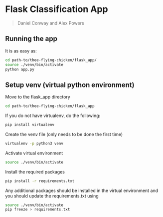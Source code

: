 # Flask Classification App
> Daniel Conway and Alex Powers

## Running the app
It is as easy as:
```bash
cd path-to/thee-flying-chicken/flask_app/
source ./venv/bin/activate
python app.py
```


## Setup venv (virtual python environment)

Move to the flask_app directory
```bash
cd path-to/thee-flying-chicken/flask_app
```

If you do not have virtualenv, do the following:
```bash
pip install virtualenv
```

Create the venv file (only needs to be done the first time)
```bash
virtualenv -p python3 venv
```

Activate virtual environment
```bash
source ./venv/bin/activate
```

Install the required packages
```bash
pip install -r requirements.txt
```

Any additional packages should be installed in the virtual environment and you should update the requirements.txt using
```bash
source ./venv/bin/activate
pip freeze > requirements.txt
```